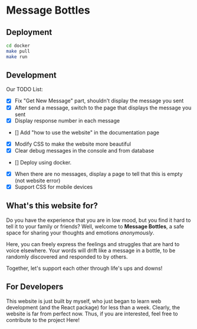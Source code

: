 # Message Bottles

## Deployment

```sh
cd docker
make pull
make run
```

## Development

Our TODO List:

- [X] Fix "Get New Message" part, shouldn't display the message you sent
- [X] After send a message, switch to the page that displays the message you sent
- [X] Display response number in each message
- [] Add "how to use the website" in the documentation page
- [X] Modify CSS to make the website more beautiful
- [X] Clear debug messages in the console and from database
- [] Deploy using docker.
- [X] When there are no messages, display a page to tell that this is empty (not website error)
- [X] Support CSS for mobile devices

## What's this website for?

Do you have the experience that you are in low mood, but you find it hard to tell it to your family or friends? Well, welcome to **Message Bottles**, a safe space for sharing your thoughts and emotions *anonymously*.

Here, you can freely express the feelings and struggles that are hard to voice elsewhere. Your words will drift like a message in a bottle, to be randomly discovered and responded to by others.

Together, let's support each other through life's ups and downs!

## For Developers

This website is just built by myself, who just began to learn web development (and the React package) for less than a week. Clearly, the website is far from perfect now. Thus, if you are interested, feel free to contribute to the project Here!